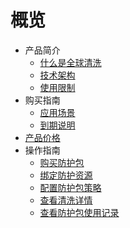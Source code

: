 # 概览

* 产品简介
    * [什么是全球清洗](uantiddos/uanycastclean/intro/whatisanycasteip) 
    * [技术架构](uantiddos/uanycastclean/intro/architecture)
    * [使用限制](uantiddos/uanycastclean/intro/limit)
* 购买指南
    * [应用场景](uantiddos/uanycastclean/buy/apply)
    * [到期说明](uantiddos/uanycastclean/buy/invalid)
* [产品价格](uantiddos/uanycastclean/buy/price) 
* 操作指南
    * [购买防护包](uantiddos/uanycastclean/guide/buyanycastclean)
    * [绑定防护资源](/uantiddos/uanycastclean/guide/allocate)
    * [配置防护包策略](uantiddos/uanycastclean/guide/config)
    * [查看清洗详情](uantiddos/uanycastclean/guide/check)
    * [查看防护包使用记录](uantiddos/uanycastclean/guide/used)

    
   
   
    
